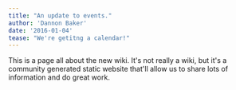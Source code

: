 ```yaml
---
title: "An update to events."
author: 'Dannon Baker'
date: '2016-01-04'
tease: "We're getitng a calendar!"
---
```


This is a page all about the new wiki.  It's not really a wiki, but it's a community generated static website that'll allow us to share lots of information and do great work.
